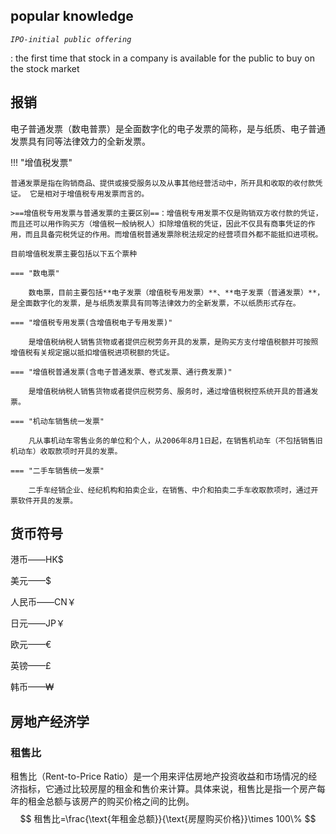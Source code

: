 ## popular knowledge
*`IPO-initial public offering`*

:   the first time that stock in a company is available for the public to buy on the stock market

## 报销
电子普通发票（数电普票）是全面数字化的电子发票的简称，是与纸质、电子普通发票具有同等法律效力的全新发票。

!!! "增值税发票"

    普通发票是指在购销商品、提供或接受服务以及从事其他经营活动中，所开具和收取的收付款凭证。 它是相对于增值税专用发票而言的。

    >==增值税专用发票与普通发票的主要区别==：增值税专用发票不仅是购销双方收付款的凭证，而且还可以用作购买方（增值税一般纳税人）扣除增值税的凭证，因此不仅具有商事凭证的作用，而且具备完税凭证的作用。而增值税普通发票除税法规定的经营项目外都不能抵扣进项税。

    目前增值税发票主要包括以下五个票种

    === "数电票"

        数电票，目前主要包括**电子发票（增值税专用发票）**、**电子发票（普通发票）**，是全面数字化的发票，是与纸质发票具有同等法律效力的全新发票，不以纸质形式存在。

    === "增值税专用发票(含增值税电子专用发票)"

        是增值税纳税人销售货物或者提供应税劳务开具的发票，是购买方支付增值税额并可按照增值税有关规定据以抵扣增值税进项税额的凭证。

    === "增值税普通发票(含电子普通发票、卷式发票、通行费发票)"

        是增值税纳税人销售货物或者提供应税劳务、服务时，通过增值税税控系统开具的普通发票。

    === "机动车销售统一发票"

        凡从事机动车零售业务的单位和个人，从2006年8月1日起，在销售机动车（不包括销售旧机动车）收取款项时开具的发票。

    === "二手车销售统一发票"

        二手车经销企业、经纪机构和拍卖企业，在销售、中介和拍卖二手车收取款项时，通过开票软件开具的发票。

## 货币符号
港币——HK$

美元——$

人民币——CN￥

日元——JP￥

欧元——€

英镑——£

韩币——₩

## 房地产经济学
### 租售比
租售比（Rent-to-Price Ratio）是一个用来评估房地产投资收益和市场情况的经济指标，它通过比较房屋的租金和售价来计算。具体来说，租售比是指一个房产每年的租金总额与该房产的购买价格之间的比例。
$$
租售比=\frac{\text{年租金总额}}{\text{房屋购买价格}}\times 100\%
$$

